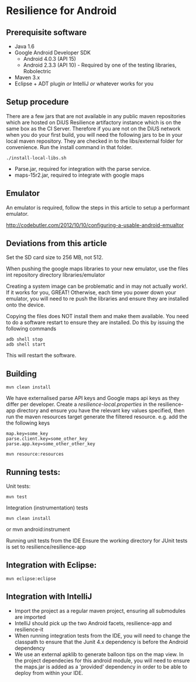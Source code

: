 Resilience for Android
======================

Prerequisite software
---------------------

* Java 1.6
* Google Android Developer SDK
	* Android 4.0.3 (API 15)
	* Android 2.3.3 (API 10) - Required by one of the testing libraries, Robolectric
* Maven 3.x
* Eclipse + ADT plugin *or* IntelliJ *or* whatever works for you


Setup procedure
----------------
There are a few jars that are not available in any public maven repositories which are hosted on DiUS Resilience artifactory instance which is on the same box as the CI Server.  Therefore if you are not on the DiUS network when you do your first build, you will need the following jars to be in your local maven repository.  They are checked in to the libs/external folder for convenience.  Run the install command in that folder.

	./install-local-libs.sh

  * Parse.jar, required for integration with the parse service.
  * maps-15r2.jar, required to integrate with google maps

Emulator
--------
  An emulator is required, follow the steps in this article to setup a performant emulator.

  http://codebutler.com/2012/10/10/configuring-a-usable-android-emualtor

  Deviations from this article
  ----------------------------

  Set the SD card size to 256 MB, not 512.
  
  When pushing the google maps libraries to your new emulator, use the files int repository directory libraries/emulator
  
  Creating a system image can be problematic and in may not actually work!.  
  If it works for you, GREAT!  Otherwise, each time you power down your emulator, you will need to re push the libraries and  ensure they are installed onto the device. 

  Copying the files does NOT install them and make them available.  You need to do a software restart to ensure they are installed.  Do this by issuing the following commands
	
	adb shell stop
	adb shell start
	
  This will restart the software.

Building
--------

	mvn clean install
	
  We have externalised parse API keys and Google maps api keys as they differ per developer.  Create a *resilience-local.properties* in the resilience-app directory and ensure you have the relevant key values specified, then run the maven resources target generate the filtered resource. e.g. add the the following keys

	map.key=some_key
	parse.client.key=some_other_key
	parse.app.key=some_other_other_key

	mvn resource:resources


Running tests:
--------------

  Unit tests:

    mvn test

  Integration (instrumentation) tests

    mvn clean install 
  or 
	mvn android:instrument

  Running unit tests from the IDE
	Ensure the working directory for JUnit tests is set to resilience/resilience-app


Integration with Eclipse:
-------------------------

    mvn eclipse:eclipse


Integration with IntelliJ
-------------------------
  * Import the project as a regular maven project, ensuring all submodules are imported
  * IntelliJ should pick up the two Android facets, resilience-app and resilience-it
  * When running integration tests from the IDE, you will need to change the classpath to ensure that the Junit 4.x dependency is before the Android dependency
  * We use an external apklib to generate balloon tips on the map view.  In the project dependecies for this android module, you will need to ensure the maps.jar is added as a 'provided' dependency in order to be able to deploy from within your IDE.